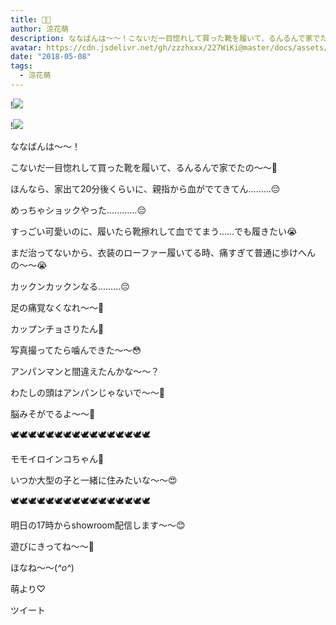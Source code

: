 ```yaml
---
title: 👡💔
author: 涼花萌
description: ななばんは〜〜！こないだ一目惚れして買った靴を履いて、るんるんで家でたの〜〜🤗ほんなら、家出て20分後くらいに、親指から血がでてきてん………😔...
avatar: https://cdn.jsdelivr.net/gh/zzzhxxx/227WiKi@master/docs/assets/photo/avatar/moe.jpg
date: "2018-05-08"
tags:
  - 涼花萌
---
```


!![](https://cdn.jsdelivr.net/gh/zzzhxxx/227WiKi-image@master/blog-image/moe-2018-05-08_1.jpg)

!![](https://cdn.jsdelivr.net/gh/zzzhxxx/227WiKi-image@master/blog-image/moe-2018-05-08_2.jpg)








ななばんは〜〜！







こないだ一目惚れして買った靴を履いて、るんるんで家でたの〜〜🤗










ほんなら、家出て20分後くらいに、親指から血がでてきてん………😔








めっちゃショックやった…………😔










すっごい可愛いのに、履いたら靴擦れして血でてまう……でも履きたい😭








まだ治ってないから、衣装のローファー履いてる時、痛すぎて普通に歩けへんの〜〜😭






カックンカックンなる………😔









足の痛覚なくなれ〜〜🤗



















カップンチョさりたん💓











写真撮ってたら噛んできた〜〜😳













アンパンマンと間違えたんかな〜〜？









わたしの頭はアンパンじゃないで〜〜🙈








脳みそがでるよ〜〜🙈

















🕊🕊🕊🕊🕊🕊🕊🕊🕊🕊🕊🕊🕊🕊🕊🕊







モモイロインコちゃん💓










いつか大型の子と一緒に住みたいな〜〜😍






🕊🕊🕊🕊🕊🕊🕊🕊🕊🕊🕊🕊🕊🕊🕊🕊















明日の17時からshowroom配信します〜〜😊




遊びにきってね〜〜🤗











ほなね〜〜(*^o^*)





萌より♡


ツイート



